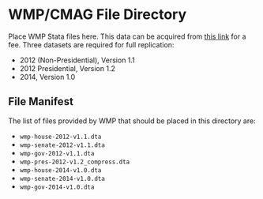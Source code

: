 # WMP/CMAG File Directory
Place WMP Stata files here. This data can be acquired from [this link](https://mediaproject.wesleyan.edu/dataaccess/) for a fee. Three datasets are required for full replication:
  - 2012 (Non-Presidential), Version 1.1
  - 2012 Presidential, Version 1.2
  - 2014, Version 1.0

## File Manifest
The list of files provided by WMP that should be placed in this directory are:
  - `wmp-house-2012-v1.1.dta`
  - `wmp-senate-2012-v1.1.dta`
  - `wmp-gov-2012-v1.1.dta`
  - `wmp-pres-2012-v1.2_compress.dta`
  - `wmp-house-2014-v1.0.dta`
  - `wmp-senate-2014-v1.0.dta`
  - `wmp-gov-2014-v1.0.dta`
